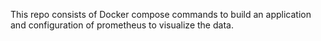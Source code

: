 
This repo consists of Docker compose commands to build an application and configuration of prometheus to visualize the data.
